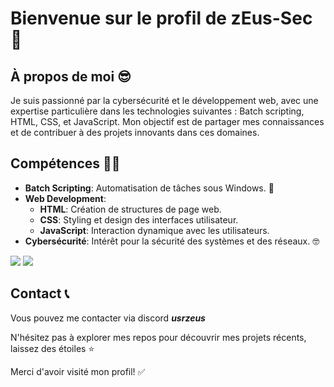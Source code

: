 # Bienvenue sur le profil de zEus-Sec 👋

## À propos de moi 😎

Je suis passionné par la cybersécurité et le développement web, avec une expertise particulière dans les technologies suivantes : Batch scripting, HTML, CSS, et JavaScript. Mon objectif est de partager mes connaissances et de contribuer à des projets innovants dans ces domaines.

## Compétences 👨‍💻

- **Batch Scripting**: Automatisation de tâches sous Windows. 🔎
- **Web Development**:
  - **HTML**: Création de structures de page web.
  - **CSS**: Styling et design des interfaces utilisateur.
  - **JavaScript**: Interaction dynamique avec les utilisateurs.
- **Cybersécurité**: Intérêt pour la sécurité des systèmes et des réseaux. 🤓

![](https://github-readme-stats.vercel.app/api/top-langs/?username=zEus-sec&theme=radical&hide_langs_below=8)
![](https://github-readme-stats.vercel.app/api?username=zEus-sec&show_icons=true&theme=radical&count_private=true)


## Contact 📞

Vous pouvez me contacter via discord ***usrzeus***

N'hésitez pas à explorer mes repos pour découvrir mes projets récents, laissez des étoiles ⭐

Merci d'avoir visité mon profil! ✅
